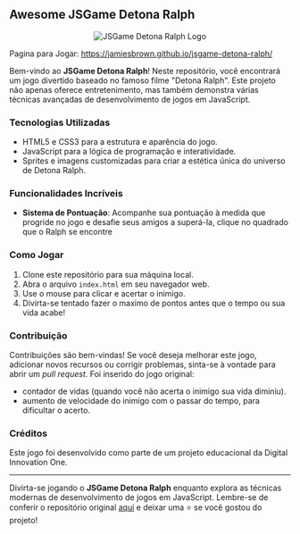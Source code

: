 ## Awesome JSGame Detona Ralph

<p align="center">
  <img src="https://static.wikia.nocookie.net/detonaralph/images/9/95/Ralph.jpg/revision/latest/scale-to-width-down/300?cb=20130307210345&path-prefix=pt-br" alt="JSGame Detona Ralph Logo">
</p>

Pagina para Jogar: https://jamiesbrown.github.io/jsgame-detona-ralph/

Bem-vindo ao **JSGame Detona Ralph**! Neste repositório, você encontrará um jogo divertido baseado no famoso filme "Detona Ralph". Este projeto não apenas oferece entretenimento, mas também demonstra várias técnicas avançadas de desenvolvimento de jogos em JavaScript.

### Tecnologias Utilizadas

- HTML5 e CSS3 para a estrutura e aparência do jogo.
- JavaScript para a lógica de programação e interatividade.
- Sprites e imagens customizadas para criar a estética única do universo de Detona Ralph.

### Funcionalidades Incríveis

- **Sistema de Pontuação**: Acompanhe sua pontuação à medida que progride no jogo e desafie seus amigos a superá-la, clique no quadrado que o Ralph se encontre

### Como Jogar

1. Clone este repositório para sua máquina local.
2. Abra o arquivo `index.html` em seu navegador web.
3. Use o mouse para clicar e acertar o inimigo.
4. Divirta-se tentado fazer o maximo de pontos antes que o tempo ou sua vida acabe!

### Contribuição

Contribuições são bem-vindas! Se você deseja melhorar este jogo, adicionar novos recursos ou corrigir problemas, sinta-se à vontade para abrir um _pull request_.
Foi inserido do jogo original:
 - contador de vidas (quando você não acerta o inimigo sua vida diminiu).
 - aumento de velocidade do inimigo com o passar do tempo, para dificultar o acerto.

### Créditos

Este jogo foi desenvolvido como parte de um projeto educacional da Digital Innovation One.

---

Divirta-se jogando o **JSGame Detona Ralph** enquanto explora as técnicas modernas de desenvolvimento de jogos em JavaScript. Lembre-se de conferir o repositório original [aqui](https://github.com/digitalinnovationone/jsgame-detona-ralph) e deixar uma ⭐️ se você gostou do projeto!
